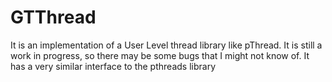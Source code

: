 GTThread
========

It is an implementation of a User Level thread library like pThread. It is still a work in progress, so there may be some bugs that I might not know of. It has a very similar interface to the pthreads library